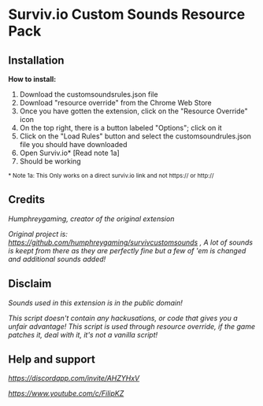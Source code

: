 # Surviv.io Custom Sounds Resource Pack

## Installation
**How to install:**

1. Download the customsoundsrules.json file
3. Download "resource override" from the Chrome Web Store
4. Once you have gotten the extension, click on the "Resource Override" icon 
5. On the top right, there is a button labeled "Options"; click on it 
6. Click on the "Load Rules" button and select the customsoundrules.json file you should have downloaded
7. Open Surviv.io* [Read note 1a]
8. Should be working

<sup>\* Note 1a: This Only works on a direct surviv.io link and not https:// or http://</sup>

## Credits

*Humphreygaming, creator of the original extension*

*Original project is: https://github.com/humphreygaming/survivcustomsounds , A lot of sounds is keept from there as they are perfectly fine but a few of 'em is changed and additional sounds added!*

## Disclaim

*Sounds used in this extension is in the public domain!*

*This script doesn't contain any hackusations, or code that gives you a unfair advantage!
This script is used through resource override, if the game patches it, deal with it, it's not a vanilla script!*

## Help and support
*https://discordapp.com/invite/AHZYHxV*

*https://www.youtube.com/c/FilipKZ*

